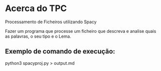 # Acerca do TPC

Processamento de Ficheiros utilizando Spacy


Fazer um programa que processe um ficheiro que descreva e analise quais as palavras, o seu tipo e o Lema.


## Exemplo de comando de execução:

python3 spacyproj.py > output.md
